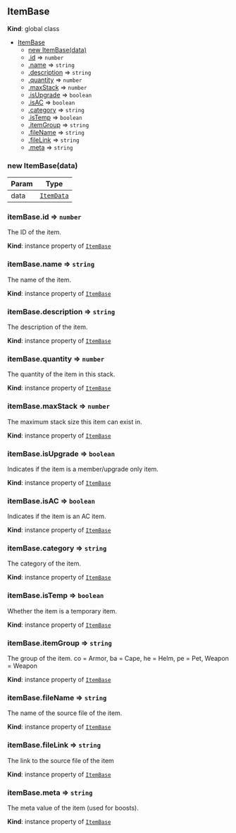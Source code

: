 <a name="ItemBase"></a>

## ItemBase
**Kind**: global class  

* [ItemBase](#ItemBase)
    * [new ItemBase(data)](#new_ItemBase_new)
    * [.id](#ItemBase+id) ⇒ <code>number</code>
    * [.name](#ItemBase+name) ⇒ <code>string</code>
    * [.description](#ItemBase+description) ⇒ <code>string</code>
    * [.quantity](#ItemBase+quantity) ⇒ <code>number</code>
    * [.maxStack](#ItemBase+maxStack) ⇒ <code>number</code>
    * [.isUpgrade](#ItemBase+isUpgrade) ⇒ <code>boolean</code>
    * [.isAC](#ItemBase+isAC) ⇒ <code>boolean</code>
    * [.category](#ItemBase+category) ⇒ <code>string</code>
    * [.isTemp](#ItemBase+isTemp) ⇒ <code>boolean</code>
    * [.itemGroup](#ItemBase+itemGroup) ⇒ <code>string</code>
    * [.fileName](#ItemBase+fileName) ⇒ <code>string</code>
    * [.fileLink](#ItemBase+fileLink) ⇒ <code>string</code>
    * [.meta](#ItemBase+meta) ⇒ <code>string</code>

<a name="new_ItemBase_new"></a>

### new ItemBase(data)

| Param | Type |
| --- | --- |
| data | [<code>ItemData</code>](#ItemData) | 

<a name="ItemBase+id"></a>

### itemBase.id ⇒ <code>number</code>
The ID of the item.

**Kind**: instance property of [<code>ItemBase</code>](#ItemBase)  
<a name="ItemBase+name"></a>

### itemBase.name ⇒ <code>string</code>
The name of the item.

**Kind**: instance property of [<code>ItemBase</code>](#ItemBase)  
<a name="ItemBase+description"></a>

### itemBase.description ⇒ <code>string</code>
The description of the item.

**Kind**: instance property of [<code>ItemBase</code>](#ItemBase)  
<a name="ItemBase+quantity"></a>

### itemBase.quantity ⇒ <code>number</code>
The quantity of the item in this stack.

**Kind**: instance property of [<code>ItemBase</code>](#ItemBase)  
<a name="ItemBase+maxStack"></a>

### itemBase.maxStack ⇒ <code>number</code>
The maximum stack size this item can exist in.

**Kind**: instance property of [<code>ItemBase</code>](#ItemBase)  
<a name="ItemBase+isUpgrade"></a>

### itemBase.isUpgrade ⇒ <code>boolean</code>
Indicates if the item is a member/upgrade only item.

**Kind**: instance property of [<code>ItemBase</code>](#ItemBase)  
<a name="ItemBase+isAC"></a>

### itemBase.isAC ⇒ <code>boolean</code>
Indicates if the item is an AC item.

**Kind**: instance property of [<code>ItemBase</code>](#ItemBase)  
<a name="ItemBase+category"></a>

### itemBase.category ⇒ <code>string</code>
The category of the item.

**Kind**: instance property of [<code>ItemBase</code>](#ItemBase)  
<a name="ItemBase+isTemp"></a>

### itemBase.isTemp ⇒ <code>boolean</code>
Whether the item is a temporary item.

**Kind**: instance property of [<code>ItemBase</code>](#ItemBase)  
<a name="ItemBase+itemGroup"></a>

### itemBase.itemGroup ⇒ <code>string</code>
The group of the item.
co = Armor, ba = Cape, he = Helm, pe = Pet, Weapon = Weapon

**Kind**: instance property of [<code>ItemBase</code>](#ItemBase)  
<a name="ItemBase+fileName"></a>

### itemBase.fileName ⇒ <code>string</code>
The name of the source file of the item.

**Kind**: instance property of [<code>ItemBase</code>](#ItemBase)  
<a name="ItemBase+fileLink"></a>

### itemBase.fileLink ⇒ <code>string</code>
The link to the source file of the item

**Kind**: instance property of [<code>ItemBase</code>](#ItemBase)  
<a name="ItemBase+meta"></a>

### itemBase.meta ⇒ <code>string</code>
The meta value of the item (used for boosts).

**Kind**: instance property of [<code>ItemBase</code>](#ItemBase)  

